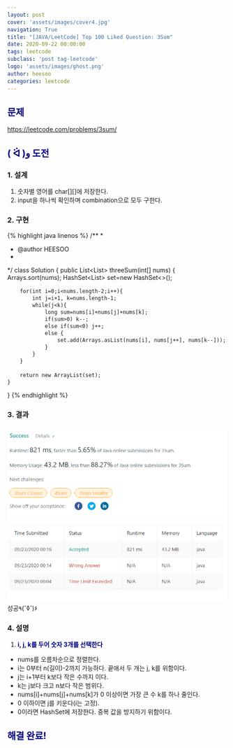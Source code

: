 ```yaml
---
layout: post
cover: 'assets/images/cover4.jpg'
navigation: True
title: "[JAVA/LeetCode] Top 100 Liked Question: 3Sum"
date: 2020-09-22 00:00:00
tags: leetcode
subclass: 'post tag-leetcode'
logo: 'assets/images/ghost.png'
author: heesoo
categories: leetcode
---
```

## <span style="color:navy">문제</span>
<https://leetcode.com/problems/3sum/>

## <span style="color:navy">( ᐛ )و 도전</span>

### 1. 설계
1. 숫자별 영어를 char[][]에 저장한다.
2. input을 하나씩 확인하며 combination으로 모두 구한다.

### 2. 구현 
{% highlight java linenos %}
/**
 *
 * @author HEESOO
 *
 */
class Solution {
    public List<List<Integer>> threeSum(int[] nums) {
        Arrays.sort(nums);
        HashSet<List<Integer>> set=new HashSet<>();
        
        for(int i=0;i<nums.length-2;i++){
            int j=i+1, k=nums.length-1;
            while(j<k){
                long sum=nums[i]+nums[j]+nums[k];
                if(sum>0) k--;
                else if(sum<0) j++;
                else {
                    set.add(Arrays.asList(nums[i], nums[j++], nums[k--]));
                }
            }
        }
        
        return new ArrayList(set);
    }
}
{% endhighlight %}

### 3. 결과
![실행결과](./assets/images/200922_7.PNG)
성공٩(˘◊˘)۶  

### 4. 설명
1. **<span style="color:navy">i, j, k를 두어 숫자 3개를 선택한다</span>**
- nums를 오름차순으로 정렬한다.
- i는 0부터 n(길이)-2까지 가능하다. 끝애서 두 개는 j, k를 위함이다.
- j는 i+1부터 k보다 작은 수까지 이다.
- k는 j보다 크고 n보다 작은 범위다.
- nums[i]+nums[j]+nums[k]가 0 이상이면 가장 큰 수 k를 하나 줄인다.
- 0 이하이면 j를 키운다(i는 고정).
- 0이라면 HashSet에 저장한다. 중복 값을 방지하기 위함이다.
  

## <span style="color:navy">해결 완료!</span>

